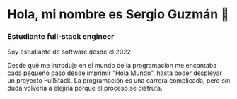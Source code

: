 # Hola, mi nombre es Sergio Guzmán 👋
### Estudiante full-stack engineer

Soy estudiante de software desde el 2022

Desde qué me introduje en el mundo de la programación me encantaba cada pequeño paso desde imprimir "Hola Mundo", hasta poder despleyar un proyecto FullStack. La programación es una carrera complicada, pero sin duda volveria a elejirla porque el proceso se disfruta.



<!--
**SergioPower/SergioPower** is a ✨ _special_ ✨ repository because its `README.md` (this file) appears on your GitHub profile.

Here are some ideas to get you started:

- 🔭 I’m currently working on ...
- 🌱 I’m currently learning ...
- 👯 I’m looking to collaborate on ...
- 🤔 I’m looking for help with ...
- 💬 Ask me about ...
- 📫 How to reach me: ...
- 😄 Pronouns: ...
- ⚡ Fun fact: ...
-->
